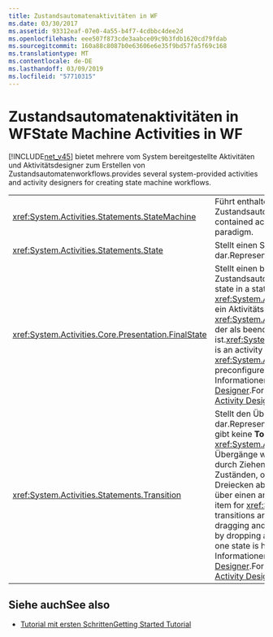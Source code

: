```yaml
---
title: Zustandsautomatenaktivitäten in WF
ms.date: 03/30/2017
ms.assetid: 93312eaf-07e0-4a55-b4f7-4cdbbc4dee2d
ms.openlocfilehash: eee507f873cde3aabce09c9b3fdb1620cd79fdab
ms.sourcegitcommit: 160a88c8087b0e63606e6e35f9bd57fa5f69c168
ms.translationtype: MT
ms.contentlocale: de-DE
ms.lasthandoff: 03/09/2019
ms.locfileid: "57710315"
---
```

# <a name="state-machine-activities-in-wf"></a><span data-ttu-id="236a0-102">Zustandsautomatenaktivitäten in WF</span><span class="sxs-lookup"><span data-stu-id="236a0-102">State Machine Activities in WF</span></span>
[!INCLUDE[net_v45](../../../includes/net-v45-md.md)] <span data-ttu-id="236a0-103">bietet mehrere vom System bereitgestellte Aktivitäten und Aktivitätsdesigner zum Erstellen von Zustandsautomatenworkflows.</span><span class="sxs-lookup"><span data-stu-id="236a0-103">provides several system-provided activities and activity designers for creating state machine workflows.</span></span>  
  
|||  
|-|-|  
|<xref:System.Activities.Statements.StateMachine>|<span data-ttu-id="236a0-104">Führt enthaltene Aktivitäten mithilfe des vertrauten Zustandsautomatenparadigmas aus.</span><span class="sxs-lookup"><span data-stu-id="236a0-104">Executes contained activities using the familiar state machine paradigm.</span></span>|  
|<xref:System.Activities.Statements.State>|<span data-ttu-id="236a0-105">Stellt einen Status in einem Zustandsautomaten dar.</span><span class="sxs-lookup"><span data-stu-id="236a0-105">Represents a state in a state machine.</span></span>|  
|<xref:System.Activities.Core.Presentation.FinalState>|<span data-ttu-id="236a0-106">Stellt einen beendenden Zustand in einem Zustandsautomaten dar.</span><span class="sxs-lookup"><span data-stu-id="236a0-106">Represents a terminating state in a state machine.</span></span> <span data-ttu-id="236a0-107"><xref:System.Activities.Core.Presentation.FinalState> ist ein Aktivitätsdesigner, bei dessen Verwendung ein <xref:System.Activities.Statements.State> erstellt wird, der als beendender Zustand vorkonfiguriert ist.</span><span class="sxs-lookup"><span data-stu-id="236a0-107"><xref:System.Activities.Core.Presentation.FinalState> is an activity designer that when used creates a <xref:System.Activities.Statements.State> preconfigured as a terminating state.</span></span> <span data-ttu-id="236a0-108">Weitere Informationen finden Sie unter [FinalState-Aktivitäts-Designer](/visualstudio/workflow-designer/finalstate-activity-designer).</span><span class="sxs-lookup"><span data-stu-id="236a0-108">For more information, see [FinalState Activity Designer](/visualstudio/workflow-designer/finalstate-activity-designer).</span></span>|  
|<xref:System.Activities.Statements.Transition>|<span data-ttu-id="236a0-109">Stellt den Übergang zwischen zwei Zuständen dar.</span><span class="sxs-lookup"><span data-stu-id="236a0-109">Represents the transition between two states.</span></span> <span data-ttu-id="236a0-110">Es gibt keine **Toolbox** Element für <xref:System.Activities.Statements.Transition>; Übergänge werden erstellt, die Workflow-Designer durch Ziehen und Ablegen einer Zeile zwischen zwei Zuständen, oder indem ein Zustand auf den Dreiecken ablegt, die angezeigt, wenn ein Zustand über einen anderen bewegt wird .</span><span class="sxs-lookup"><span data-stu-id="236a0-110">There is no **Toolbox** item for <xref:System.Activities.Statements.Transition>; transitions are created on the workflow designer by dragging and dropping a line between two states, or by dropping a state on the triangles that appear when one state is hovered over another.</span></span> <span data-ttu-id="236a0-111">Weitere Informationen finden Sie unter [Übergangsaktivitäts-Designer](/visualstudio/workflow-designer/transition-activity-designer).</span><span class="sxs-lookup"><span data-stu-id="236a0-111">For more information, see [Transition Activity Designer](/visualstudio/workflow-designer/transition-activity-designer).</span></span>|  
  
## <a name="see-also"></a><span data-ttu-id="236a0-112">Siehe auch</span><span class="sxs-lookup"><span data-stu-id="236a0-112">See also</span></span>
- [<span data-ttu-id="236a0-113">Tutorial mit ersten Schritten</span><span class="sxs-lookup"><span data-stu-id="236a0-113">Getting Started Tutorial</span></span>](getting-started-tutorial.md)
